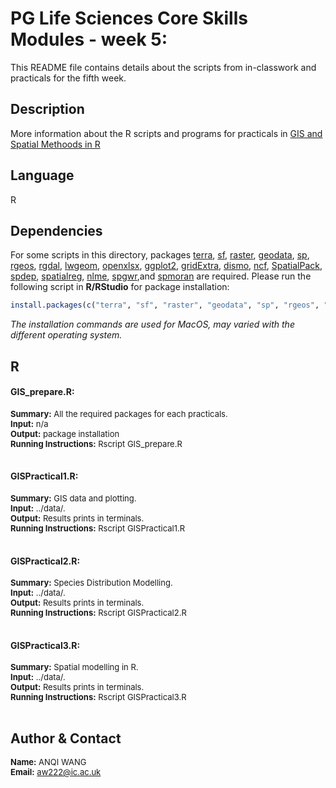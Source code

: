 # PG Life Sciences Core Skills Modules - week 5:

This README file contains details about the scripts from in-classwork and practicals for the fifth week.

## Description
More information about the R scripts and programs for practicals in [GIS and Spatial Methoods in R](https://davidorme.github.io/Masters_GIS/intro.html)

## Language

R

## Dependencies
For some scripts in this directory, packages [terra](https://cran.r-project.org/web/packages/terra/index.html), [sf](https://cran.r-project.org/web/packages/sf/index.html), [raster](https://cran.r-project.org/web/packages/raster/index.html), [geodata](https://cran.r-project.org/web/packages/geodata/index.html), [sp](https://cran.r-project.org/web/packages/sp/index.html), [rgeos](https://cran.r-project.org/web/packages/rgeos/index.html), [rgdal](https://cran.r-project.org/web/packages/rgdal/index.html), [lwgeom](https://cran.r-project.org/web/packages/lwgeom/index.html), [openxlsx](https://cran.r-project.org/web/packages/openxlsx/index.html), [ggplot2](https://cran.r-project.org/web/packages/ggplot2/index.html), [gridExtra](https://cran.r-project.org/web/packages/gridExtra/index.html), [dismo](https://cran.r-project.org/web/packages/dismo/index.html), [ncf](https://cran.r-project.org/web/packages/ncf/index.html), [SpatialPack](https://cran.r-project.org/web/packages/SpatialPack/index.html), [spdep](https://cran.r-project.org/web/packages/spdep/index.html), [spatialreg](https://cran.r-project.org/web/packages/spatialreg/index.html), [nlme](https://cran.r-project.org/web/packages/nlme/index.html), [spgwr](https://cran.r-project.org/web/packages/spgwr/index.html),and [spmoran](https://cran.r-project.org/web/packages/spmoran/index.html) are required. 
Please run the following script in **R/RStudio** for package installation: 
```R
install.packages(c("terra", "sf", "raster", "geodata", "sp", "rgeos", "rgdal", "lwgeom", "openxlsx", "ggplot2", "gridExtra", "dismo", "ncf", "SpatialPack", "spdep", "spatialreg", "nlme", "spgwr", "spmoran"))
```

_The installation commands are used for MacOS, may varied with the different operating system._

## R

#### GIS_prepare.R:
<font size=2>**Summary:** All the required packages for each practicals.<br />
**Input:** n/a <br />
**Output:** package installation <br />
**Running Instructions:** Rscript GIS_prepare.R <br /><br /></font>

#### GISPractical1.R:
<font size=2>**Summary:** GIS data and plotting.<br />
**Input:** ../data/*.* <br />
**Output:** Results prints in terminals. <br />
**Running Instructions:** Rscript GISPractical1.R <br /><br /></font>

#### GISPractical2.R:
<font size=2>**Summary:** Species Distribution Modelling.<br />
**Input:** ../data/*.* <br />
**Output:** Results prints in terminals. <br />
**Running Instructions:** Rscript GISPractical2.R <br /><br /></font>

#### GISPractical3.R:
<font size=2>**Summary:** Spatial modelling in R.<br />
**Input:** ../data/*.* <br />
**Output:** Results prints in terminals. <br />
**Running Instructions:** Rscript GISPractical3.R <br /><br /></font>


## Author & Contact

<font size=2>**Name:** ANQI WANG<br />
**Email:** aw222@ic.ac.uk</font>